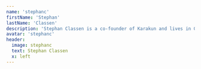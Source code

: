 ```yaml
---
name: 'stephanc'
firstName: 'Stephan'
lastName: 'Classen'
description: 'Stephan Classen is a co-founder of Karakun and lives in Graubünden. He has more than ten years of experience as a fullstack software developer and a passion for clean and maintainable code.'
avatar: 'stephanc'
header:
  image: stephanc
  text: Stephan Classen
  x: left
---
```

